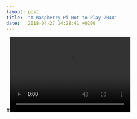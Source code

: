 ```yaml
---
layout: post
title:  "A Raspberry Pi Bot to Play 2048"
date:   2018-04-27 14:28:41 +0200
---
```


#<video src="video.mp4" width="320" height="200" controls preload></video>

